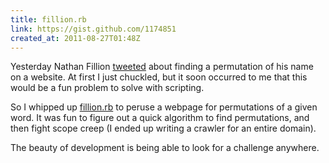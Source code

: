 ```yaml
---
title: fillion.rb
link: https://gist.github.com/1174851
created_at: 2011-08-27T01:48Z
---
```

Yesterday Nathan Fillion [tweeted][tweet] about finding a permutation of his name on a website. At first I just chuckled, but it soon occurred to me that this would be a fun problem to solve with scripting.

So I whipped up [fillion.rb][fillion] to peruse a webpage for permutations of a given word. It was fun to figure out a quick algorithm to find permutations, and then fight scope creep (I ended up writing a crawler for an entire domain).

The beauty of development is being able to look for a challenge anywhere.

[tweet]: http://twitter.com/NathanFillion/statuses/106853202909073409
[fillion]: https://gist.github.com/1174851
